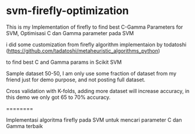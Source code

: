 # svm-firefly-optimization
This is my Implementation of firefly to find best C-Gamma Parameters for SVM, Optimisasi C dan Gamma parameter pada SVM

i did some customization from firefly algorithm implementaion by todatoshi (https://github.com/tadatoshi/metaheuristic_algorithms_python) 

to find best C and Gamma params in Scikit SVM

Sample dataset 50-50, I am only use some fraction of dataset from my friend just for demo purpose, and not posting full dataset.

Cross validation with K-folds, adding more dataset will increase accuracy, in this demo we only got 65 to 70% accuracy.

========

Implementasi algoritma firefly pada SVM untuk mencari parameter C dan Gamma terbaik
